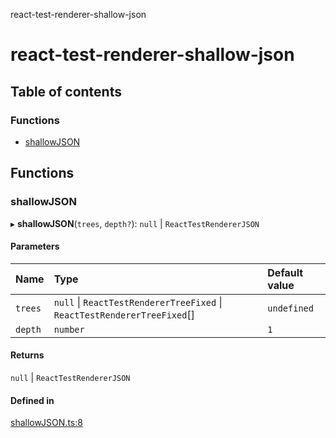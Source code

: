 react-test-renderer-shallow-json

# react-test-renderer-shallow-json

## Table of contents

### Functions

- [shallowJSON](README.md#shallowjson)

## Functions

### shallowJSON

▸ **shallowJSON**(`trees`, `depth?`): ``null`` \| `ReactTestRendererJSON`

#### Parameters

| Name | Type | Default value |
| :------ | :------ | :------ |
| `trees` | ``null`` \| `ReactTestRendererTreeFixed` \| `ReactTestRendererTreeFixed`[] | `undefined` |
| `depth` | `number` | `1` |

#### Returns

``null`` \| `ReactTestRendererJSON`

#### Defined in

[shallowJSON.ts:8](https://github.com/AndyOGo/react-test-renderer-shallow-json/blob/59fb6ef/src/shallowJSON.ts#L8)
